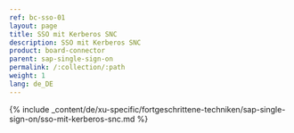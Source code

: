 ```yaml
---
ref: bc-sso-01
layout: page
title: SSO mit Kerberos SNC
description: SSO mit Kerberos SNC
product: board-connector
parent: sap-single-sign-on
permalink: /:collection/:path
weight: 1
lang: de_DE
---
```

{% include _content/de/xu-specific/fortgeschrittene-techniken/sap-single-sign-on/sso-mit-kerberos-snc.md %}



